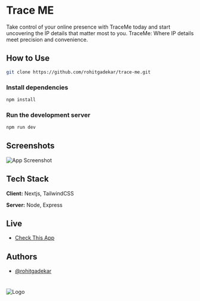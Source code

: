 # Trace ME

Take control of your online presence with TraceMe today and start uncovering the IP details that matter most to you. TraceMe: Where IP details meet precision and convenience.




## How to Use

```bash
git clone https://github.com/rohitgadekar/trace-me.git
```

### Install dependencies

```bash
npm install
```

### Run the development server

```bash
npm run dev
```

## Screenshots

![App Screenshot](https://res.cloudinary.com/eaglestudiosindia/image/upload/v1701852489/personal/Screenshot_from_2023-12-06_14-17-45_imrzk5.png)


## Tech Stack

**Client:** Nextjs, TailwindCSS

**Server:** Node, Express


## Live

- [Check This App](https://traceme.rohitgadekar.site/)


## Authors

- [@rohitgadekar](https://www.github.com/rohitgadekar)


#

![Logo](https://res.cloudinary.com/eaglestudiosindia/image/upload/v1701850470/personal/banner_lzporw.png)

